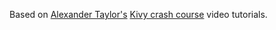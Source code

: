 Based on [Alexander Taylor's](https://github.com/inclement) [Kivy crash
course](https://www.youtube.com/watch?v=F7UKmK9eQLY) video tutorials.
